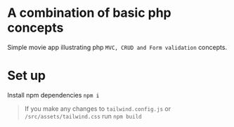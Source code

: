 # A combination of basic php concepts

Simple movie app illustrating php `MVC, CRUD and Form validation` concepts.

# Set up

Install npm dependencies `npm i`

> If you make any changes to `tailwind.config.js` or `/src/assets/tailwind.css` run `npm build`
